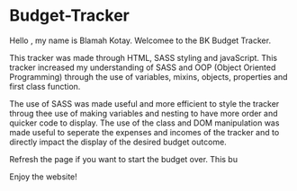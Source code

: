 # Budget-Tracker

Hello , my name is Blamah Kotay. Welcomee to the BK Budget Tracker.

This tracker was made through HTML, SASS styling and javaScript. This tracker increased my understanding of SASS and OOP (Object Oriented Programming) through the use of variables, mixins, objects, properties and first class function.

The use of SASS was made useful and more efficient to style the tracker throug thee use of making variables and nesting to have more order and quicker code to display. The use of the class and DOM manipulation was made useful to seperate the expenses and incomes of the tracker and to directly impact the display of the desired budget outcome.

Refresh the page if you want to start the budget over. This bu

Enjoy the website!